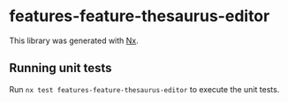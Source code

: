 # features-feature-thesaurus-editor

This library was generated with [Nx](https://nx.dev).

## Running unit tests

Run `nx test features-feature-thesaurus-editor` to execute the unit tests.
